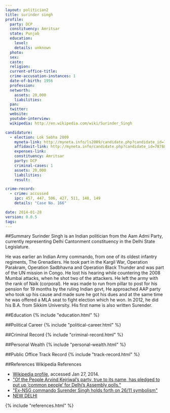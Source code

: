```yaml
---
layout: politician2
title: surinder singh
profile: 
  party: DCP
  constituency: Amritsar
  state: Punjab
  education: 
    level: 
    details: unknown
  photo: 
  sex: 
  caste: 
  religion: 
  current-office-title: 
  crime-accusation-instances: 1
  date-of-birth: 1956
  profession: 
  networth: 
    assets: 20,000
    liabilities: 
  pan: 
  twitter: 
  website: 
  youtube-interview: 
  wikipedia: http://en.wikipedia.com/wiki/Surinder_Singh

candidature: 
  - election: Lok Sabha 2009
    myneta-link: http://myneta.info/ls2009/candidate.php?candidate_id=7878
    affidavit-link: http://myneta.info/candidate.php?candidate_id=7878&scan=original
    expenses-link: 
    constituency: Amritsar 
    party: DCP
    criminal-cases: 1
    assets: 20,000
    liabilities: 
    result:  

crime-record: 
  - crime: accussed
    ipc: 457, 447, 506, 427, 511, 148, 149
    details: "Case No. 166" 

date: 2014-01-28
version: 0.0.5
tags: 
---
```

##Summary
Surinder Singh is an Indian politician from the Aam Admi Party, currently representing Delhi Cantonment constituency in the Delhi State Legislature.

He was earlier an Indian Army commando, from one of its oldest infantry regiments, The Grenadiers. He took part in the Kargil War, Operation Parakram, Operation Sadbhavna and Operation Black Thunder and was part of the UN mission in Congo. He lost his hearing while countering the 2008 Mumbai attacks, when he shot two of the attackers. He left the army with the rank of Naik (corporal). He was made to run from pillar to post for his pension for 19 months by the ruling Indian govt, He approached AAP party who took up his cause and made sure he got his dues and at the same time he was offered a MLA seat to fight election which he won. In 2012, he did his B.A. from Sikkim University. His first name is also written Surender.


##Education
{% include "education.html" %}


##Political Career
{% include "political-career.html" %}


##Criminal Record
{% include "criminal-record.html" %}


##Personal Wealth
{% include "personal-wealth.html" %}


##Public Office Track Record
{% include "track-record.html" %}


##References
Wikipedia References
- [Wikipedia profile]({{page.profile.wikipedia}}), accessed Jan 27, 2014.
- ["Of the People Arvind Kejriwal’s party, true to its name, has pledged to put up ‘common people’ for Delhi’s Assembly polls."][wiki1]
- ["Ex-NSG commando Surender Singh holds forth on 26/11 symbolism"][wiki2]
- [NEW DELHI][wiki3]

[wiki1]: http://www.openthemagazine.com/article/nation/of-the-people
[wiki2]: http://articles.timesofindia.indiatimes.com/2012-11-27/india/35386720_1_commando-kargil-war-mumbai-carnage
[wiki3]: /wiki/NEW_DELHI


{% include "references.html" %}